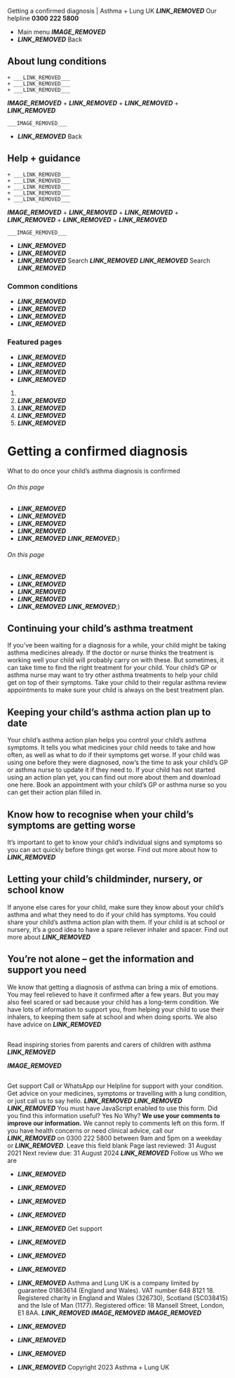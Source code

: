 
Getting a confirmed diagnosis | Asthma + Lung UK
 ___LINK_REMOVED___
 Our helpline **0300 222 5800**
* Main menu
___IMAGE_REMOVED___
* ___LINK_REMOVED___
 Back
 
## About lung conditions
	+ ___LINK_REMOVED___
	+ ___LINK_REMOVED___
	+ ___LINK_REMOVED___
___IMAGE_REMOVED___
	+ ___LINK_REMOVED___
	+ ___LINK_REMOVED___
	+ ___LINK_REMOVED___
	
	
	___IMAGE_REMOVED___
* ___LINK_REMOVED___
 Back
 
## Help + guidance
	+ ___LINK_REMOVED___
	+ ___LINK_REMOVED___
	+ ___LINK_REMOVED___
	+ ___LINK_REMOVED___
	+ ___LINK_REMOVED___
___IMAGE_REMOVED___
	+ ___LINK_REMOVED___
	+ ___LINK_REMOVED___
	+ ___LINK_REMOVED___
	+ ___LINK_REMOVED___
	+ ___LINK_REMOVED___
	
	
	___IMAGE_REMOVED___
* ___LINK_REMOVED___
* ___LINK_REMOVED___
* ___LINK_REMOVED___
Search
___LINK_REMOVED___ 
 ___LINK_REMOVED___
Search
___LINK_REMOVED___
### Common conditions
* ___LINK_REMOVED___
* ___LINK_REMOVED___
* ___LINK_REMOVED___
* ___LINK_REMOVED___
### Featured pages
* ___LINK_REMOVED___
* ___LINK_REMOVED___
* ___LINK_REMOVED___
* ___LINK_REMOVED___
1. 
3. ___LINK_REMOVED___
5. ___LINK_REMOVED___
7. ___LINK_REMOVED___
9. ___LINK_REMOVED___
# Getting a confirmed diagnosis
What to do once your child’s asthma diagnosis is confirmed
###### On this page
* ___LINK_REMOVED___
* ___LINK_REMOVED___
* ___LINK_REMOVED___
* ___LINK_REMOVED___
* ___LINK_REMOVED___
___LINK_REMOVED___;) 
###### On this page
* ___LINK_REMOVED___
* ___LINK_REMOVED___
* ___LINK_REMOVED___
* ___LINK_REMOVED___
* ___LINK_REMOVED___
___LINK_REMOVED___;) 
## Continuing your child’s asthma treatment
If you’ve been waiting for a diagnosis for a while, your child might be taking asthma medicines already.
If the doctor or nurse thinks the treatment is working well your child will probably carry on with these.
But sometimes, it can take time to find the right treatment for your child. Your child’s GP or asthma nurse may want to try other asthma treatments to help your child get on top of their symptoms.
Take your child to their regular asthma review appointments to make sure your child is always on the best treatment plan.
## Keeping your child’s asthma action plan up to date
Your child’s asthma action plan helps you control your child’s asthma symptoms. It tells you what medicines your child needs to take and how often, as well as what to do if their symptoms get worse.
If your child was using one before they were diagnosed, now’s the time to ask your child’s GP or asthma nurse to update it if they need to.
If your child has not started using an action plan yet, you can find out more about them and download one here. Book an appointment with your child’s GP or asthma nurse so you can get their action plan filled in.
## Know how to recognise when your child’s symptoms are getting worse
It’s important to get to know your child’s individual signs and symptoms so you can act quickly before things get worse.
Find out more about how to ___LINK_REMOVED___
## Letting your child’s childminder, nursery, or school know
If anyone else cares for your child, make sure they know about your child’s asthma and what they need to do if your child has symptoms. You could share your child’s asthma action plan with them.
If your child is at school or nursery, it’s a good idea to have a spare reliever inhaler and spacer.
Find out more about ___LINK_REMOVED___
## You’re not alone – get the information and support you need
We know that getting a diagnosis of asthma can bring a mix of emotions. You may feel relieved to have it confirmed after a few years. But you may also feel scared or sad because your child has a long-term condition.
We have lots of information to support you, from helping your child to use their inhalers, to keeping them safe at school and when doing sports. We also have advice on ___LINK_REMOVED___
## 
 Read inspiring stories from parents and carers of children with asthma
___LINK_REMOVED___ 
 
___IMAGE_REMOVED___
## 
 Get support
Call or WhatsApp our Helpline for support with your condition. Get advice on your medicines, symptoms or travelling with a lung condition, or just call us to say hello.
___LINK_REMOVED___
___LINK_REMOVED___
___LINK_REMOVED___
You must have JavaScript enabled to use this form.
Did you find this information useful?
Yes
No
Why?
**We use your comments to improve our information.** We cannot reply to comments left on this form. If you have health concerns or need clinical advice, call our ___LINK_REMOVED___ on 0300 222 5800 between 9am and 5pm on a weekday or ___LINK_REMOVED___.
Leave this field blank
Page last reviewed: 
31 August 2021
Next review due: 
31 August 2024
 ___LINK_REMOVED___
Follow us
 Who we are
 
* ___LINK_REMOVED___
* ___LINK_REMOVED___
* ___LINK_REMOVED___
* ___LINK_REMOVED___
* ___LINK_REMOVED___
 Get support
 
* ___LINK_REMOVED___
* ___LINK_REMOVED___
* ___LINK_REMOVED___
* ___LINK_REMOVED___
Asthma and Lung UK is a company limited by guarantee 01863614 (England and Wales). VAT number 648 8121 18.
Registered charity in England and Wales (326730), Scotland (SC038415) and the Isle of Man (1177). Registered office: 18 Mansell Street, London, E1 8AA.
___LINK_REMOVED___
___IMAGE_REMOVED___
___IMAGE_REMOVED___
* ___LINK_REMOVED___
* ___LINK_REMOVED___
* ___LINK_REMOVED___
* ___LINK_REMOVED___
 Copyright 2023 Asthma + Lung UK
 
